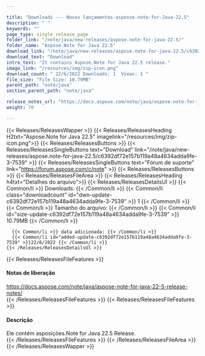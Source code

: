 ```yaml
---

title: "Downloads --- Novos lançamentos-asponse.note-for-Java-22.5"
description: " "
keywords: ""
page_type: single_release_page
folder_link: "/note/java/new-releases/aspose.note-for-java-22.5/"
folder_name: "Aspose.Note for Java 22.5"
download_link: "/note/java/new-releases/aspose.note-for-java-22.5/c6392df72e157b119a48a4634adda9fe-3-7539"
download_text: "Download"
intro_text: "It contains Aspose.Note for Java 22.5 release."
image_link: "/resources/img/zip-icon.png"
download_count: " 22/6/2022 Downloads: 1  Views: 1 "
file_size: "File Size: 10.79MB"
parent_path: "note/java"
section_parent_path: "note/java"

release_notes_url: "https://docs.aspose.com/note/java/aspose-note-for-java-22-5-release-notes/"
weight: 70

---
```


{{< Releases/ReleasesWapper >}}
  {{< Releases/ReleasesHeading H2txt="Aspose.Note for Java 22.5" imagelink="/resources/img/zip-icon.png">}}
  {{< Releases/ReleasesButtons >}}
    {{< Releases/ReleasesSingleButtons text="Download" link="/note/java/new-releases/aspose.note-for-java-22.5/c6392df72e157b119a48a4634adda9fe-3-7539" >}}
    {{< Releases/ReleasesSingleButtons text="Fórum de suporte" link="https://forum.aspose.com/c/note" >}}
  {{< Releases/ReleasesButtons >}}
  {{< Releases/ReleasesFileArea >}}
    {{< Releases/ReleasesHeading h4txt="Detalhes do arquivo">}}
    {{< Releases/ReleasesDetailsUl >}}
      {{< Common/li >}} Downloads: {{< /Common/li >}}
      {{< Common/li class="downloadcount" id="dwn-update-c6392df72e157b119a48a4634adda9fe-3-7539" >}} 1 {{< /Common/li >}}
      {{< Common/li >}} Tamanho do arquivo: {{< /Common/li >}}
      {{< Common/li id="size-update-c6392df72e157b119a48a4634adda9fe-3-7539" >}} 10.79MB {{< /Common/li >}}

      {{< Common/li >}} data adicionada: {{< /Common/li >}}
      {{< Common/li id="added-update-c6392df72e157b119a48a4634adda9fe-3-7539" >}}22/6/2022 {{< /Common/li >}}
    {{< /Releases/ReleasesDetailsUl >}}

  {{< Releases/ReleasesFileFeatures >}}
      <h4>Notas de liberação</h4><div><a href='https://docs.aspose.com/note/java/aspose-note-for-java-22-5-release-notes/'>https://docs.aspose.com/note/java/aspose-note-for-java-22-5-release-notes/</a></div>
  {{< /Releases/ReleasesFileFeatures >}}
  {{< Releases/ReleasesFileFeatures >}}
      <h4>Descrição</h4><div class="HTMLDescription">Ele contém asposições.Note for Java 22.5 Release.</div>
  {{< /Releases/ReleasesFileFeatures >}}
 {{< /Releases/ReleasesFileArea >}}
{{< /Releases/ReleasesWapper >}}


